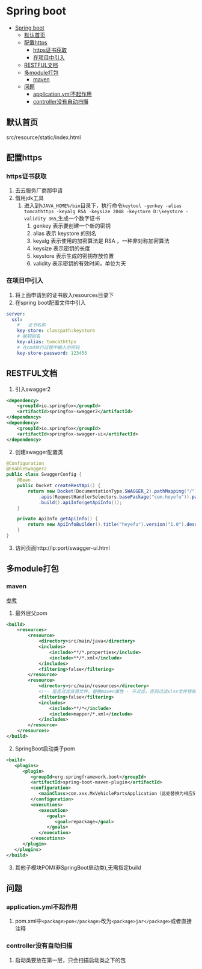 # Spring boot

- [Spring boot](#spring-boot)
  - [默认首页](#默认首页)
  - [配置https](#配置https)
    - [https证书获取](#https证书获取)
    - [在项目中引入](#在项目中引入)
  - [RESTFUL文档](#restful文档)
  - [多module打包](#多module打包)
    - [maven](#maven)
  - [问题](#问题)
    - [application.yml不起作用](#applicationyml不起作用)
    - [controller没有自动扫描](#controller没有自动扫描)

## 默认首页

src/resource/static/index.html

## 配置https

### https证书获取
1. 去云服务厂商那申请
2. 借用jdk工具
   1. 进入到`%JAVA_HOME%/bin`目录下，执行命令`keytool -genkey -alias tomcathttps -keyalg RSA -keysize 2048 -keystore D:\keystore -validity 365`,生成一个数字证书
      1. genkey 表示要创建一个新的密钥
      2. alias 表示 keystore 的别名
      3. keyalg 表示使用的加密算法是 RSA ，一种非对称加密算法
      4. keysize 表示密钥的长度
      5. keystore 表示生成的密钥存放位置
      6. validity 表示密钥的有效时间，单位为天
### 在项目中引入

1. 将上面申请到的证书放入resources目录下
2. 在spring boot配置文件中引入
```yml
server:
  ssl:
    #   证书名称
    key-store: classpath:keystore
    # 秘钥别名
    key-alias: tomcathttps
    # 在cmd执行过程中输入的密码
    key-store-password: 123456
```

## RESTFUL文档

1. 引入swagger2
```xml
<dependency>
    <groupId>io.springfox</groupId>
    <artifactId>springfox-swagger2</artifactId>
</dependency>
<dependency>
    <groupId>io.springfox</groupId>
    <artifactId>springfox-swagger-ui</artifactId>
</dependency>
```
2. 创建swagger配置类
```java
@Configuration
@EnableSwagger2
public class SwaggerConfig {
    @Bean
    public Docket createRestApi() {
        return new Docket(DocumentationType.SWAGGER_2).pathMapping("/").select()
            .apis(RequestHandlerSelectors.basePackage("com.heyefu")).paths(PathSelectors.any())
            .build().apiInfo(getApiInfo());
    }

    private ApiInfo getApiInfo() {
        return new ApiInfoBuilder().title("heyefu").version("1.0").description("api").build();
    }
}
```
3. 访问页面http://ip:port/swagger-ui.html

## 多module打包

### maven

[参考](https://blog.csdn.net/luo15242208310/article/details/100141368)

1. 最外层父pom
```xml
<build>
    <resources>
        <resource>
            <directory>src/main/java</directory>
            <includes>
                <include>**/*.properties</include>
                <include>**/*.xml</include>
            </includes>
            <filtering>false</filtering>
        </resource>
        <resource>
            <directory>src/main/resources</directory>
            <!-- 是否过滤资源文件，替换maven属性 - 不过滤，否则过滤xlsx文件导致乱码，XSSFWork读取格式异常 -->
            <filtering>false</filtering>
            <includes>
                <include>**/*</include>
                <include>mapper/*.xml</include>
            </includes>
        </resource>
    </resources>
</build>
```
2. SpringBoot启动类子pom
```xml
<build>
   <plugins>
      <plugin>
         <groupId>org.springframework.boot</groupId>
         <artifactId>spring-boot-maven-plugin</artifactId>
         <configuration>
            <mainClass>com.xxx.MxVehiclePartsApplication（此处替换为相应Springboot启动类）</mainClass>
         </configuration>
         <executions>
            <execution>
               <goals>
                  <goal>repackage</goal>
               </goals>
            </execution>
         </executions>
      </plugin>
   </plugins>
</build>
```
3. 其他子模块POM(非SpringBoot启动类),无需指定build















## 问题

### application.yml不起作用

1. pom.xml中`<package>pom</package>`改为`<package>jar</package>`或者直接注释

### controller没有自动扫描

1. 启动类要放在第一层，只会扫描启动类之下的包